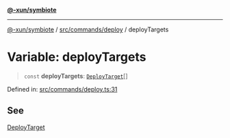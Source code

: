 [**@-xun/symbiote**](../../../../README.md)

***

[@-xun/symbiote](../../../../README.md) / [src/commands/deploy](../README.md) / deployTargets

# Variable: deployTargets

> `const` **deployTargets**: [`DeployTarget`](../enumerations/DeployTarget.md)[]

Defined in: [src/commands/deploy.ts:31](https://github.com/Xunnamius/symbiote/blob/ffa2219b5458551337af8081b76f7ffb8422c513/src/commands/deploy.ts#L31)

## See

[DeployTarget](../enumerations/DeployTarget.md)
